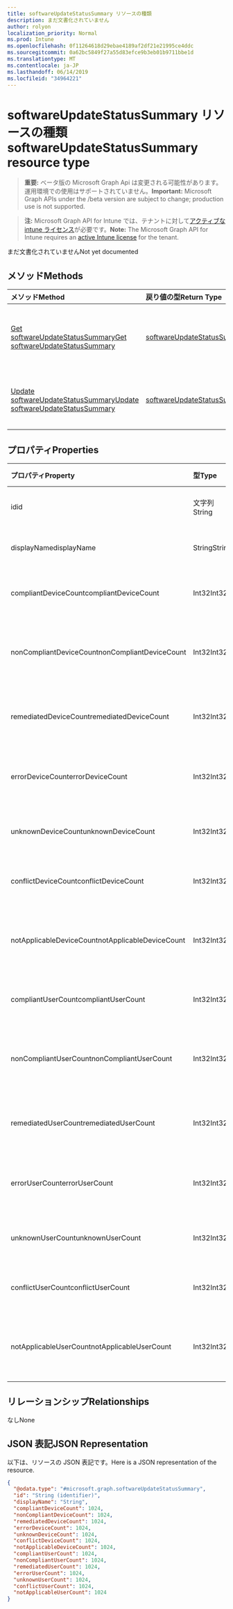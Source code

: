 ```yaml
---
title: softwareUpdateStatusSummary リソースの種類
description: まだ文書化されていません
author: rolyon
localization_priority: Normal
ms.prod: Intune
ms.openlocfilehash: 0f11264618d29ebae4189af2df21e21995ce4ddc
ms.sourcegitcommit: 0a62bc5849f27a55d83efce9b3eb01b9711bbe1d
ms.translationtype: MT
ms.contentlocale: ja-JP
ms.lasthandoff: 06/14/2019
ms.locfileid: "34964221"
---
```

# <a name="softwareupdatestatussummary-resource-type"></a><span data-ttu-id="11a50-103">softwareUpdateStatusSummary リソースの種類</span><span class="sxs-lookup"><span data-stu-id="11a50-103">softwareUpdateStatusSummary resource type</span></span>

> <span data-ttu-id="11a50-104">**重要:** ベータ版の Microsoft Graph Api は変更される可能性があります。運用環境での使用はサポートされていません。</span><span class="sxs-lookup"><span data-stu-id="11a50-104">**Important:** Microsoft Graph APIs under the /beta version are subject to change; production use is not supported.</span></span>

> <span data-ttu-id="11a50-105">**注:** Microsoft Graph API for Intune では、テナントに対して[アクティブな intune ライセンス](https://go.microsoft.com/fwlink/?linkid=839381)が必要です。</span><span class="sxs-lookup"><span data-stu-id="11a50-105">**Note:** The Microsoft Graph API for Intune requires an [active Intune license](https://go.microsoft.com/fwlink/?linkid=839381) for the tenant.</span></span>

<span data-ttu-id="11a50-106">まだ文書化されていません</span><span class="sxs-lookup"><span data-stu-id="11a50-106">Not yet documented</span></span>

## <a name="methods"></a><span data-ttu-id="11a50-107">メソッド</span><span class="sxs-lookup"><span data-stu-id="11a50-107">Methods</span></span>
|<span data-ttu-id="11a50-108">メソッド</span><span class="sxs-lookup"><span data-stu-id="11a50-108">Method</span></span>|<span data-ttu-id="11a50-109">戻り値の型</span><span class="sxs-lookup"><span data-stu-id="11a50-109">Return Type</span></span>|<span data-ttu-id="11a50-110">説明</span><span class="sxs-lookup"><span data-stu-id="11a50-110">Description</span></span>|
|:---|:---|:---|
|[<span data-ttu-id="11a50-111">Get softwareUpdateStatusSummary</span><span class="sxs-lookup"><span data-stu-id="11a50-111">Get softwareUpdateStatusSummary</span></span>](../api/intune-deviceconfig-softwareupdatestatussummary-get.md)|[<span data-ttu-id="11a50-112">softwareUpdateStatusSummary</span><span class="sxs-lookup"><span data-stu-id="11a50-112">softwareUpdateStatusSummary</span></span>](../resources/intune-deviceconfig-softwareupdatestatussummary.md)|<span data-ttu-id="11a50-113">[softwareUpdateStatusSummary](../resources/intune-deviceconfig-softwareupdatestatussummary.md) オブジェクトのプロパティとリレーションシップを読み取ります。</span><span class="sxs-lookup"><span data-stu-id="11a50-113">Read properties and relationships of the [softwareUpdateStatusSummary](../resources/intune-deviceconfig-softwareupdatestatussummary.md) object.</span></span>|
|[<span data-ttu-id="11a50-114">Update softwareUpdateStatusSummary</span><span class="sxs-lookup"><span data-stu-id="11a50-114">Update softwareUpdateStatusSummary</span></span>](../api/intune-deviceconfig-softwareupdatestatussummary-update.md)|[<span data-ttu-id="11a50-115">softwareUpdateStatusSummary</span><span class="sxs-lookup"><span data-stu-id="11a50-115">softwareUpdateStatusSummary</span></span>](../resources/intune-deviceconfig-softwareupdatestatussummary.md)|<span data-ttu-id="11a50-116">[softwareUpdateStatusSummary](../resources/intune-deviceconfig-softwareupdatestatussummary.md) オブジェクトのプロパティを更新します。</span><span class="sxs-lookup"><span data-stu-id="11a50-116">Update the properties of a [softwareUpdateStatusSummary](../resources/intune-deviceconfig-softwareupdatestatussummary.md) object.</span></span>|

## <a name="properties"></a><span data-ttu-id="11a50-117">プロパティ</span><span class="sxs-lookup"><span data-stu-id="11a50-117">Properties</span></span>
|<span data-ttu-id="11a50-118">プロパティ</span><span class="sxs-lookup"><span data-stu-id="11a50-118">Property</span></span>|<span data-ttu-id="11a50-119">型</span><span class="sxs-lookup"><span data-stu-id="11a50-119">Type</span></span>|<span data-ttu-id="11a50-120">説明</span><span class="sxs-lookup"><span data-stu-id="11a50-120">Description</span></span>|
|:---|:---|:---|
|<span data-ttu-id="11a50-121">id</span><span class="sxs-lookup"><span data-stu-id="11a50-121">id</span></span>|<span data-ttu-id="11a50-122">文字列</span><span class="sxs-lookup"><span data-stu-id="11a50-122">String</span></span>|<span data-ttu-id="11a50-123">エンティティのキー。</span><span class="sxs-lookup"><span data-stu-id="11a50-123">Key of the entity.</span></span>|
|<span data-ttu-id="11a50-124">displayName</span><span class="sxs-lookup"><span data-stu-id="11a50-124">displayName</span></span>|<span data-ttu-id="11a50-125">String</span><span class="sxs-lookup"><span data-stu-id="11a50-125">String</span></span>|<span data-ttu-id="11a50-126">ポリシーの名前。</span><span class="sxs-lookup"><span data-stu-id="11a50-126">The name of the policy.</span></span>|
|<span data-ttu-id="11a50-127">compliantDeviceCount</span><span class="sxs-lookup"><span data-stu-id="11a50-127">compliantDeviceCount</span></span>|<span data-ttu-id="11a50-128">Int32</span><span class="sxs-lookup"><span data-stu-id="11a50-128">Int32</span></span>|<span data-ttu-id="11a50-129">準拠デバイスの数。</span><span class="sxs-lookup"><span data-stu-id="11a50-129">Number of compliant devices.</span></span>|
|<span data-ttu-id="11a50-130">nonCompliantDeviceCount</span><span class="sxs-lookup"><span data-stu-id="11a50-130">nonCompliantDeviceCount</span></span>|<span data-ttu-id="11a50-131">Int32</span><span class="sxs-lookup"><span data-stu-id="11a50-131">Int32</span></span>|<span data-ttu-id="11a50-132">準拠していないデバイスの数。</span><span class="sxs-lookup"><span data-stu-id="11a50-132">Number of non compliant devices.</span></span>|
|<span data-ttu-id="11a50-133">remediatedDeviceCount</span><span class="sxs-lookup"><span data-stu-id="11a50-133">remediatedDeviceCount</span></span>|<span data-ttu-id="11a50-134">Int32</span><span class="sxs-lookup"><span data-stu-id="11a50-134">Int32</span></span>|<span data-ttu-id="11a50-135">修復済みデバイスの数。</span><span class="sxs-lookup"><span data-stu-id="11a50-135">Number of remediated devices.</span></span>|
|<span data-ttu-id="11a50-136">errorDeviceCount</span><span class="sxs-lookup"><span data-stu-id="11a50-136">errorDeviceCount</span></span>|<span data-ttu-id="11a50-137">Int32</span><span class="sxs-lookup"><span data-stu-id="11a50-137">Int32</span></span>|<span data-ttu-id="11a50-138">エラーが発生したデバイスの数。</span><span class="sxs-lookup"><span data-stu-id="11a50-138">Number of devices had error.</span></span>|
|<span data-ttu-id="11a50-139">unknownDeviceCount</span><span class="sxs-lookup"><span data-stu-id="11a50-139">unknownDeviceCount</span></span>|<span data-ttu-id="11a50-140">Int32</span><span class="sxs-lookup"><span data-stu-id="11a50-140">Int32</span></span>|<span data-ttu-id="11a50-141">不明なデバイスの数。</span><span class="sxs-lookup"><span data-stu-id="11a50-141">Number of unknown devices.</span></span>|
|<span data-ttu-id="11a50-142">conflictDeviceCount</span><span class="sxs-lookup"><span data-stu-id="11a50-142">conflictDeviceCount</span></span>|<span data-ttu-id="11a50-143">Int32</span><span class="sxs-lookup"><span data-stu-id="11a50-143">Int32</span></span>|<span data-ttu-id="11a50-144">競合デバイスの数。</span><span class="sxs-lookup"><span data-stu-id="11a50-144">Number of conflict devices.</span></span>|
|<span data-ttu-id="11a50-145">notApplicableDeviceCount</span><span class="sxs-lookup"><span data-stu-id="11a50-145">notApplicableDeviceCount</span></span>|<span data-ttu-id="11a50-146">Int32</span><span class="sxs-lookup"><span data-stu-id="11a50-146">Int32</span></span>|<span data-ttu-id="11a50-147">該当しないデバイスの数。</span><span class="sxs-lookup"><span data-stu-id="11a50-147">Number of not applicable devices.</span></span>|
|<span data-ttu-id="11a50-148">compliantUserCount</span><span class="sxs-lookup"><span data-stu-id="11a50-148">compliantUserCount</span></span>|<span data-ttu-id="11a50-149">Int32</span><span class="sxs-lookup"><span data-stu-id="11a50-149">Int32</span></span>|<span data-ttu-id="11a50-150">準拠ユーザーの数。</span><span class="sxs-lookup"><span data-stu-id="11a50-150">Number of compliant users.</span></span>|
|<span data-ttu-id="11a50-151">nonCompliantUserCount</span><span class="sxs-lookup"><span data-stu-id="11a50-151">nonCompliantUserCount</span></span>|<span data-ttu-id="11a50-152">Int32</span><span class="sxs-lookup"><span data-stu-id="11a50-152">Int32</span></span>|<span data-ttu-id="11a50-153">準拠していないユーザーの数。</span><span class="sxs-lookup"><span data-stu-id="11a50-153">Number of non compliant users.</span></span>|
|<span data-ttu-id="11a50-154">remediatedUserCount</span><span class="sxs-lookup"><span data-stu-id="11a50-154">remediatedUserCount</span></span>|<span data-ttu-id="11a50-155">Int32</span><span class="sxs-lookup"><span data-stu-id="11a50-155">Int32</span></span>|<span data-ttu-id="11a50-156">修復済みユーザーの数。</span><span class="sxs-lookup"><span data-stu-id="11a50-156">Number of remediated users.</span></span>|
|<span data-ttu-id="11a50-157">errorUserCount</span><span class="sxs-lookup"><span data-stu-id="11a50-157">errorUserCount</span></span>|<span data-ttu-id="11a50-158">Int32</span><span class="sxs-lookup"><span data-stu-id="11a50-158">Int32</span></span>|<span data-ttu-id="11a50-159">エラーが発生したユーザーの数。</span><span class="sxs-lookup"><span data-stu-id="11a50-159">Number of users had error.</span></span>|
|<span data-ttu-id="11a50-160">unknownUserCount</span><span class="sxs-lookup"><span data-stu-id="11a50-160">unknownUserCount</span></span>|<span data-ttu-id="11a50-161">Int32</span><span class="sxs-lookup"><span data-stu-id="11a50-161">Int32</span></span>|<span data-ttu-id="11a50-162">不明なユーザーの数。</span><span class="sxs-lookup"><span data-stu-id="11a50-162">Number of unknown users.</span></span>|
|<span data-ttu-id="11a50-163">conflictUserCount</span><span class="sxs-lookup"><span data-stu-id="11a50-163">conflictUserCount</span></span>|<span data-ttu-id="11a50-164">Int32</span><span class="sxs-lookup"><span data-stu-id="11a50-164">Int32</span></span>|<span data-ttu-id="11a50-165">競合ユーザーの数。</span><span class="sxs-lookup"><span data-stu-id="11a50-165">Number of conflict users.</span></span>|
|<span data-ttu-id="11a50-166">notApplicableUserCount</span><span class="sxs-lookup"><span data-stu-id="11a50-166">notApplicableUserCount</span></span>|<span data-ttu-id="11a50-167">Int32</span><span class="sxs-lookup"><span data-stu-id="11a50-167">Int32</span></span>|<span data-ttu-id="11a50-168">該当しないユーザーの数。</span><span class="sxs-lookup"><span data-stu-id="11a50-168">Number of not applicable users.</span></span>|

## <a name="relationships"></a><span data-ttu-id="11a50-169">リレーションシップ</span><span class="sxs-lookup"><span data-stu-id="11a50-169">Relationships</span></span>
<span data-ttu-id="11a50-170">なし</span><span class="sxs-lookup"><span data-stu-id="11a50-170">None</span></span>

## <a name="json-representation"></a><span data-ttu-id="11a50-171">JSON 表記</span><span class="sxs-lookup"><span data-stu-id="11a50-171">JSON Representation</span></span>
<span data-ttu-id="11a50-172">以下は、リソースの JSON 表記です。</span><span class="sxs-lookup"><span data-stu-id="11a50-172">Here is a JSON representation of the resource.</span></span>
<!-- {
  "blockType": "resource",
  "keyProperty": "id",
  "@odata.type": "microsoft.graph.softwareUpdateStatusSummary"
}
-->
``` json
{
  "@odata.type": "#microsoft.graph.softwareUpdateStatusSummary",
  "id": "String (identifier)",
  "displayName": "String",
  "compliantDeviceCount": 1024,
  "nonCompliantDeviceCount": 1024,
  "remediatedDeviceCount": 1024,
  "errorDeviceCount": 1024,
  "unknownDeviceCount": 1024,
  "conflictDeviceCount": 1024,
  "notApplicableDeviceCount": 1024,
  "compliantUserCount": 1024,
  "nonCompliantUserCount": 1024,
  "remediatedUserCount": 1024,
  "errorUserCount": 1024,
  "unknownUserCount": 1024,
  "conflictUserCount": 1024,
  "notApplicableUserCount": 1024
}
```





